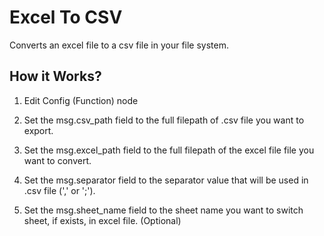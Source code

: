 
# Excel To CSV
Converts an excel file to a csv file in your file system.

## How it Works?
1. Edit Config (Function) node

2. Set the msg.csv_path field to the full filepath of .csv file you want to export.

3. Set the msg.excel_path field to the full filepath of the excel file file you
want to convert.

4. Set the msg.separator field to the separator value that will be used in .csv file
(',' or ';').

5. Set the msg.sheet_name field to the sheet name you want to switch sheet, if exists,
in excel file. (Optional)